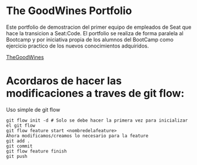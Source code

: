 # The GoodWines Portfolio

Este portfolio de demostracion del primer equipo de empleados de Seat que hace la transicion a Seat:Code.
El portfolio se realiza de forma paralela al Bootcamp y por iniciativa propia de los alumnos del BootCamp como ejercicio practico de los nuevos conocimientos adquiridos.

[TheGoodWines](https://hiitoos.github.io/thegoodwines/)  

# Acordaros de hacer las modificaciones a traves de git flow:

Uso simple de git flow

```code
git flow init -d # Solo se debe hacer la primera vez para inicializar el git flow
git flow feature start <nombredelafeature>
Ahora modificamos/creamos lo necesario para la feature
git add .
git commit
git flow feature finish
git push
````
